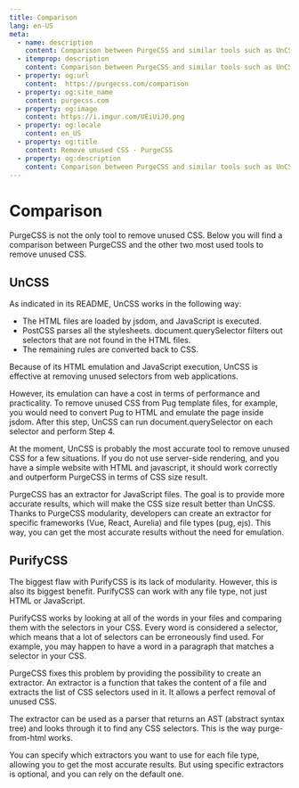 ```yaml
---
title: Comparison
lang: en-US
meta:
  - name: description
    content: Comparison between PurgeCSS and similar tools such as UnCSS and PurifyCSS.
  - itemprop: description
    content: Comparison between PurgeCSS and similar tools such as UnCSS and PurifyCSS.
  - property: og:url
    content:  https://purgecss.com/comparison
  - property: og:site_name
    content: purgecss.com
  - property: og:image
    content: https://i.imgur.com/UEiUiJ0.png
  - property: og:locale
    content: en_US
  - property: og:title
    content: Remove unused CSS - PurgeCSS
  - property: og:description
    content: Comparison between PurgeCSS and similar tools such as UnCSS and PurifyCSS.
---
```


# Comparison

PurgeCSS is not the only tool to remove unused CSS. Below you will find a comparison between PurgeCSS and the other two most used tools to remove unused CSS.

## UnCSS

As indicated in its README, UnCSS works in the following way:

- The HTML files are loaded by jsdom, and JavaScript is executed.
- PostCSS parses all the stylesheets.
  document.querySelector filters out selectors that are not found in the HTML files.
- The remaining rules are converted back to CSS.

Because of its HTML emulation and JavaScript execution, UnCSS is effective at removing unused selectors from web applications.

However, its emulation can have a cost in terms of performance and practicality. To remove unused CSS from Pug template files, for example, you would need to convert Pug to HTML and emulate the page inside jsdom. After this step, UnCSS can run document.querySelector on each selector and perform Step 4.

At the moment, UnCSS is probably the most accurate tool to remove unused CSS for a few situations. If you do not use server-side rendering, and you have a simple website with HTML and javascript, it should work correctly and outperform PurgeCSS in terms of CSS size result.

PurgeCSS has an extractor for JavaScript files. The goal is to provide more accurate results, which will make the CSS size result better than UnCSS. Thanks to PurgeCSS modularity, developers can create an extractor for specific frameworks (Vue, React, Aurelia) and file types (pug, ejs). This way, you can get the most accurate results without the need for emulation.

## PurifyCSS

The biggest flaw with PurifyCSS is its lack of modularity. However, this is also its biggest benefit. PurifyCSS can work with any file type, not just HTML or JavaScript.

PurifyCSS works by looking at all of the words in your files and comparing them with the selectors in your CSS. Every word is considered a selector, which means that a lot of selectors can be erroneously find used. For example, you may happen to have a word in a paragraph that matches a selector in your CSS.

PurgeCSS fixes this problem by providing the possibility to create an extractor. An extractor is a function that takes the content of a file and extracts the list of CSS selectors used in it. It allows a perfect removal of unused CSS.

The extractor can be used as a parser that returns an AST (abstract syntax tree) and looks through it to find any CSS selectors. This is the way purge-from-html works.

You can specify which extractors you want to use for each file type, allowing you to get the most accurate results. But using specific extractors is optional, and you can rely on the default one.

